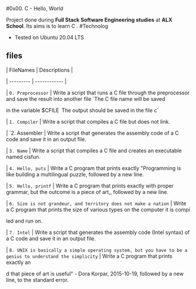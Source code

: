 #0x00. C - Hello, World   

Project done during **Full Stack Software Engineering studies** at **ALX School**. Its aims is to learn C .
#Technolog
* Tested on Ubuntu 20.04 LTS                                                                                                                           

                                                                                                                                                       

## files                                                                                                                                               

                                                                                                                                                       

|  FileNames  |  Descriptions  |                                                                                                                       

|  ---------  |  ------------  |                                                                                                                       

| `0. Preprocessor`  | Write a script that runs a C file through the preprocessor and save the result into another file `The C file name will be saved 

in the variable $CFILE` `The output should be saved in the file c`                                                                                     

| `1. Compiler` | Write a script that compiles a C file but does not link.                                                                             

| `2. Assembler | Write a script that generates the assembly code of a C code and save it in an output file.                                           

| `3. Name` | Write a script that compiles a C file and creates an executable named cisfun.                                                            

| `4. Hello, puts` | Write a C program that prints exactly "Programming is like building a multilingual puzzle, followed by a new line.                

| `5. Hello, printf` | Write a C program that prints exactly with proper grammar, but the outcome is a piece of art,, followed by a new line.          

| `6. Size is not grandeur, and territory does not make a nation` | Write a C program that prints the size of various types on the computer it is compi

led and run on.                                                                                                                                        

| `7. Intel` | Write a script that generates the assembly code (Intel syntax) of a C code and save it in an output file.                               

| `8. UNIX is basically a simple operating system, but you have to be a genius to understand the simplicity` | Write a C program that prints exactly an

d that piece of art is useful" - Dora Korpar, 2015-10-19, followed by a new line, to the standard error. 

